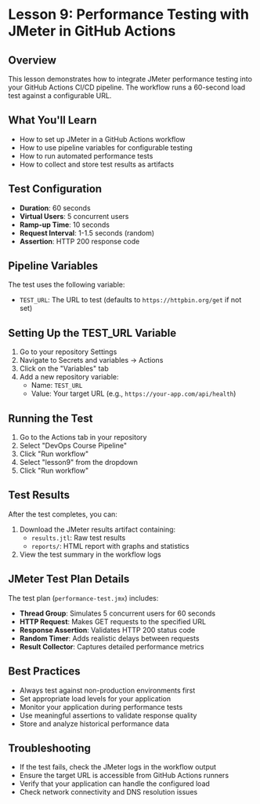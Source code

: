 # Lesson 9: Performance Testing with JMeter in GitHub Actions

## Overview
This lesson demonstrates how to integrate JMeter performance testing into your GitHub Actions CI/CD pipeline. The workflow runs a 60-second load test against a configurable URL.

## What You'll Learn
- How to set up JMeter in a GitHub Actions workflow
- How to use pipeline variables for configurable testing
- How to run automated performance tests
- How to collect and store test results as artifacts

## Test Configuration
- **Duration**: 60 seconds
- **Virtual Users**: 5 concurrent users
- **Ramp-up Time**: 10 seconds
- **Request Interval**: 1-1.5 seconds (random)
- **Assertion**: HTTP 200 response code

## Pipeline Variables
The test uses the following variable:
- `TEST_URL`: The URL to test (defaults to `https://httpbin.org/get` if not set)

## Setting Up the TEST_URL Variable
1. Go to your repository Settings
2. Navigate to Secrets and variables → Actions
3. Click on the "Variables" tab
4. Add a new repository variable:
   - Name: `TEST_URL`
   - Value: Your target URL (e.g., `https://your-app.com/api/health`)

## Running the Test
1. Go to the Actions tab in your repository
2. Select "DevOps Course Pipeline"
3. Click "Run workflow"
4. Select "lesson9" from the dropdown
5. Click "Run workflow"

## Test Results
After the test completes, you can:
1. Download the JMeter results artifact containing:
   - `results.jtl`: Raw test results
   - `reports/`: HTML report with graphs and statistics
2. View the test summary in the workflow logs

## JMeter Test Plan Details
The test plan (`performance-test.jmx`) includes:
- **Thread Group**: Simulates 5 concurrent users for 60 seconds
- **HTTP Request**: Makes GET requests to the specified URL
- **Response Assertion**: Validates HTTP 200 status code
- **Random Timer**: Adds realistic delays between requests
- **Result Collector**: Captures detailed performance metrics

## Best Practices
- Always test against non-production environments first
- Set appropriate load levels for your application
- Monitor your application during performance tests
- Use meaningful assertions to validate response quality
- Store and analyze historical performance data

## Troubleshooting
- If the test fails, check the JMeter logs in the workflow output
- Ensure the target URL is accessible from GitHub Actions runners
- Verify that your application can handle the configured load
- Check network connectivity and DNS resolution issues
